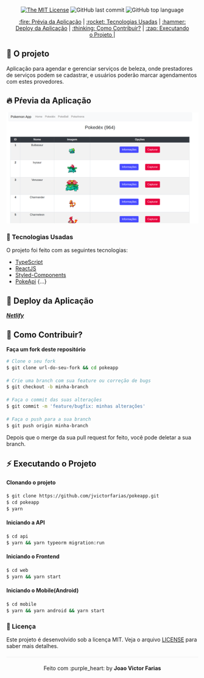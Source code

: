 
<div align="center" style="margin: 20px;">

[![The MIT License](https://img.shields.io/badge/license-MIT-green.svg?style=flat-square)](http://github.com/jvictorfarias/pokeapp/LICENSE.md)
![GitHub last commit](https://img.shields.io/github/last-commit/jvictorfarias/pokeapp?color=green&style=flat-square)
![GitHub top language](https://img.shields.io/github/languages/top/jvictorfarias/pokeapp?style=flat-square)

<p align="center" >
  <a href="#fire-prévia-da-aplicação"> :fire: Prévia da Aplicação</a> |
  <a href="#rocket-tecnologias-usadas"> :rocket: Tecnologias Usadas</a> |
  <a href="#hammer-deploy-da-aplicação"> :hammer: Deploy da Aplicação</a> |
  <a href="#thinking-como-contribuir?"> :thinking: Como Contribuir?</a> |
  <a href="#zap-executando-o-projeto"> :zap: Executando o Projeto </a> |
</p>

</div>

## :rocket: O projeto

Aplicação para agendar e gerenciar serviços de beleza, onde prestadores de serviços podem se cadastrar,
e usuários poderão marcar agendamentos com estes provedores.

## :fire: Pŕevia da Aplicação

<div align="center">
<img src="./.github/img.png" alt="preview"/>
</div>

### :rocket: Tecnologias Usadas

O projeto foi feito com as seguintes tecnologias:

- [TypeScript](https://www.typescriptlang.org/)
- [ReactJS](https://pt-br.reactjs.org/)
- [Styled-Components](https://styled-components.com/)
- [PokeApi](https://pokeapi.co/)
{...}

## :hammer: Deploy da Aplicação


[***Netlify***](https://pokeapp-wtisc.netlify.app)


## :thinking: Como Contribuir?
**Faça um fork deste repositório**

```bash
# Clone o seu fork
$ git clone url-do-seu-fork && cd pokeapp

# Crie uma branch com sua feature ou correção de bugs
$ git checkout -b minha-branch

# Faça o commit das suas alterações
$ git commit -m 'feature/bugfix: minhas alterações'

# Faça o push para a sua branch
$ git push origin minha-branch
```

Depois que o merge da sua pull request for feito, você pode deletar a sua branch.

## :zap: Executando o Projeto
#### Clonando o projeto
```sh
$ git clone https://github.com/jvictorfarias/pokeapp.git
$ cd pokeapp
$ yarn
```
#### Iniciando a API
```sh
$ cd api
$ yarn && yarn typeorm migration:run
```

#### Iniciando o Frontend
```sh
$ cd web
$ yarn && yarn start
```
#### Iniciando o Mobile(Android)
```sh
$ cd mobile
$ yarn && yarn android && yarn start
```

### :memo: Licença

Este projeto é desenvolvido sob a licença MIT. Veja o arquivo [LICENSE](LICENSE.md) para saber mais detalhes.

<p align="center" style="margin-top: 20px; border-top: 1px solid #eee; padding-top: 20px;">Feito com :purple_heart: by <strong> Joao Victor Farias</strong> </p>
